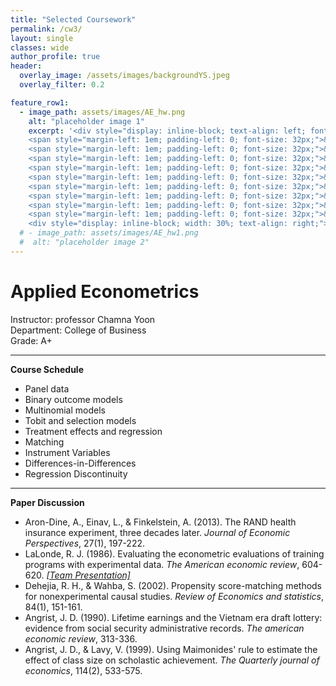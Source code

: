 ```yaml
---  
title: "Selected Coursework"
permalink: /cw3/
layout: single
classes: wide
author_profile: true
header:
  overlay_image: /assets/images/backgroundYS.jpeg
  overlay_filter: 0.2

feature_row1:
  - image_path: assets/images/AE_hw.png
    alt: "placeholder image 1"
    excerpt: '<div style="display: inline-block; text-align: left; font-size: 20px; width: 70%"><strong>Course Schedule</strong><br>
    <span style="margin-left: 1em; padding-left: 0; font-size: 32px;">&#x2022;</span> Panel data <br>
    <span style="margin-left: 1em; padding-left: 0; font-size: 32px;">&#x2022;</span> Binary outcome models <br>
    <span style="margin-left: 1em; padding-left: 0; font-size: 32px;">&#x2022;</span> Multinomial models <br>
    <span style="margin-left: 1em; padding-left: 0; font-size: 32px;">&#x2022;</span> Tobit and selection models <br>
    <span style="margin-left: 1em; padding-left: 0; font-size: 32px;">&#x2022;</span> Treatment effects and regression <br>
    <span style="margin-left: 1em; padding-left: 0; font-size: 32px;">&#x2022;</span> Matching <br>
    <span style="margin-left: 1em; padding-left: 0; font-size: 32px;">&#x2022;</span> Instrument Variables <br>
    <span style="margin-left: 1em; padding-left: 0; font-size: 32px;">&#x2022;</span> Differences-in-Differences <br>
    <span style="margin-left: 1em; padding-left: 0; font-size: 32px;">&#x2022;</span> Regression Discontinuity <br></div>
    <div style="display: inline-block; width: 30%; text-align: right;"><img src="/assets/images/AE_hw.png" alt="placeholder image 1"></div>' 
  # - image_path: assets/images/AE_hw1.png
  #  alt: "placeholder image 2"
---
```

# Applied Econometrics
Instructor: professor Chamna Yoon <br>
Department: College of Business <br>
Grade: A+ 

---
<!-- {% include feature_row id="feature_row1" type="left" %}-->

**Course Schedule**
- Panel data <br> 
- Binary outcome models <br>
- Multinomial models <br>
- Tobit and selection models <br>
- Treatment effects and regression <br>
- Matching <br>
- Instrument Variables <br>
- Differences-in-Differences <br>
- Regression Discontinuity <br>

---
**Paper Discussion**
- Aron-Dine, A., Einav, L., & Finkelstein, A. (2013). The RAND health insurance experiment, three decades later. *Journal of Economic Perspectives*, 27(1), 197-222.
- LaLonde, R. J. (1986). Evaluating the econometric evaluations of training programs with experimental data. *The American economic review*, 604-620. *[&#91;Team Presentation&#93;](https://soo-13.github.io/assets/pdf/AE_presentation.pdf)*
- Dehejia, R. H., & Wahba, S. (2002). Propensity score-matching methods for nonexperimental causal studies. *Review of Economics and statistics*, 84(1), 151-161.
- Angrist, J. D. (1990). Lifetime earnings and the Vietnam era draft lottery: evidence from social security administrative records. *The american economic review*, 313-336.
- Angrist, J. D., & Lavy, V. (1999). Using Maimonides' rule to estimate the effect of class size on scholastic achievement. *The Quarterly journal of economics*, 114(2), 533-575.
